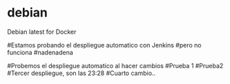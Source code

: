 # debian
Debian latest for Docker

#Estamos probando el despliegue automatico con Jenkins
#pero no funciona
#nadenadena


#Probemos el despliegue automatico al hacer cambios
#Prueba 1
#Prueba2
#Tercer despliegue, son las 23:28
#Cuarto cambio..
